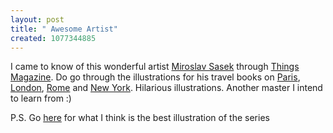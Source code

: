 ```yaml
--- 
layout: post
title: " Awesome Artist"
created: 1077344885
---
```

I came to know of this wonderful artist <a href="http://www.miroslavsasek.com/books/index.html">Miroslav Sasek</a> through <a href="http://www.thingsmagazine.net">Things Magazine</a>. Do go through the illustrations for his travel books on <a href="http://www.miroslavsasek.com/books/thisis/paris.html">Paris</a>, <a href="http://www.miroslavsasek.com/books/thisis/london.html">London</a>, <a href="http://www.miroslavsasek.com/books/thisis/rome.html">Rome</a> and <a href="http://www.miroslavsasek.com/books/thisis/newyork.html">New York</a>. Hilarious illustrations. Another master I intend to learn from :)

P.S. Go <a href="http://www.miroslavsasek.com/books/thisis/capekennedy.html">here</a> for what I think is the best illustration of the series
